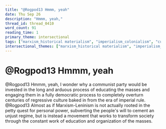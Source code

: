 ```yaml
---
title: "@Rogpod13 Hmmm, yeah"
date: Thu Sep 26
description: "Hmmm, yeah,"
thread_id: thread_0410
word_count: 91
reading_time: 1
primary_theme: intersectional
tags: ["marxism_historical materialism", "imperialism_colonialism", "cultural criticism", "organizational theory"]
intersectional_themes: ["marxism_historical materialism", "imperialism_colonialism", "cultural criticism", "organizational theory"]
---
```


# @Rogpod13 Hmmm, yeah

@Rogpod13 Hmmm, yeah, I wonder why a communist party would be invested in the long and arduous process of educating the masses and engaging them in a fully democratic process to completely overturn centuries of regressive culture baked in from the era of imperial rule. @Rogpod13 Almost as if Marxism-Leninism is not actually rooted in the petty quest for personal power, subverting the people's  will to cement an unjust regime, but is instead a movement that works to transform society through the constant work of education and organization of the masses.